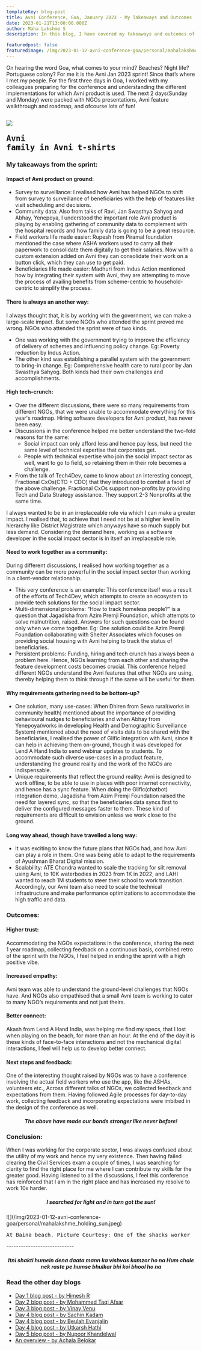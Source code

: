 ```yaml
---
templateKey: blog-post
title: Avni Conference, Goa, January 2023 - My Takeaways and Outcomes
date: 2023-01-21T13:00:00.000Z
author: Maha Lakshme S
description: In this blog, I have covered my takeaways and outcomes of the Avni Conference at Goa, January 2023.

featuredpost: false
featuredimage: /img/2023-01-12-avni-conference-goa/personal/mahalakshme_stretching_hands.jpg
---
```


On hearing the word Goa, what comes to your mind? Beaches? Night life? Portuguese colony? For me it is the Avni Jan 2023 sprint! Since that’s where I met my people. For the first three days in Goa, I worked with my colleagues preparing for the conference and understanding the different implementations for which Avni product is used. The next 2 days(Sunday and Monday) were packed with NGOs presentations, Avni feature walkthrough and roadmap, and ofcourse lots of fun!

![](/img/2023-01-12-avni-conference-goa/common/avni-tshirt-group-photo.jpg)<pre>Avni family in Avni t-shirts</pre>
----------------------------

### My takeaways from the sprint:
#### Impact of Avni product on ground:
- Survey to surveillance: I realised how Avni has helped NGOs to shift from survey to surveillance of beneficiaries with the help of features like visit scheduling and decisions.
- Community data: Also from talks of Ravi, Jan Swasthya Sahyog and Abhay, Yenepoya, I understood the important role Avni product is playing by enabling gathering of community data to complement with the hospital records and how family data is going to be a great resource.
- Field workers life made easier: Rupesh from Piramal foundation mentioned the case where ASHA workers used to carry all their paperwork to consolidate them digitally to get their salaries. Now with a custom extension added on Avni they can consolidate their work on a button click, which they can use to get paid.
- Beneficiaries life made easier: Madhuri from Indus Action mentioned how by integrating their system with Avni, they are attempting to move the process of availing benefits from scheme-centric to household-centric to simplify the process.

#### There is always an another way:
I always thought that, it is by working with the government, we can make a large-scale impact. But some NGOs who attended the sprint proved me wrong. NGOs who attended the sprint were of two kinds.
- One was working with the government trying to improve the efficiency of delivery of schemes and influencing policy change. Eg: Poverty reduction by Indus Action.
- The other kind was establishing a parallel system with the government to bring-in change. Eg: Comprehensive health care to rural poor by Jan Swasthya Sahyog.
Both kinds had their own challenges and accomplishments.

#### High tech-crunch:
- Over the different discussions, there were so many requirements from different NGOs, that we were unable to accommodate everything for this year's roadmap. Hiring software developers for Avni product, has never been easy.
- Discussions in the conference helped me better understand the two-fold reasons for the same:
  - Social impact can only afford less and hence pay less, but need the same level of technical expertise that corporates get.
  - People with technical expertise who join the social impact sector as well, want to go to field, so retaining them in their role becomes a challenge.
- From the talk of Tech4Dev, came to know about an interesting concept, Fractional CxOs(CTO + CDO) that they introduced to combat a facet of the above challenge. Fractional CxOs support non-profits by providing Tech and Data Strategy assistance. They support 2-3 Nonprofits at the same time.

I always wanted to be in an irreplaceable role via which I can make a greater impact. I realised that, to achieve that I need not be at a higher level in hierarchy like District Magistrate which anyways have so much supply but less demand. Considering the demand here, working as a software developer in the social impact sector is in itself an irreplaceable role.

#### Need to work together as a community:
During different discussions, I realised how working together as a community can be more powerful in the social impact sector than working in a client-vendor relationship.
- This very conference is an example: This conference itself was a result of the efforts of Tech4Dev, which attempts to create an ecosystem to provide tech solutions for the social impact sector.
- Multi-dimensional problems: “How to track homeless people?” is a question that Jagadisha from Azim Premji Foundation, which attempts to solve malnutrition, raised. Answers for such questions can be found only when we come together. Eg: One solution could be Azim Premji Foundation collaborating with Shelter Associates which focuses on providing social housing with Avni helping to track the status of beneficiaries.
- Persistent problems: Funding, hiring and tech crunch has always been a problem here. Hence, NGOs learning from each other and sharing the feature development costs becomes crucial. This conference helped different NGOs understand the Avni features that other NGOs are using, thereby helping them to think through if the same will be useful for them.

#### Why requirements gathering need to be bottom-up?
- One solution, many use-cases: When Dhiren from Sewa rural(works in community health) mentioned about the importance of providing behavioural nudges to beneficiaries and when Abhay from Yenepoya(works in developing Health and Demographic Surveillance System) mentioned about the need of visits data to be shared with the beneficiaries, I realised the power of Glific integration with Avni, since it can help in achieving them on-ground, though it was developed for Lend A Hand India to send webinar updates to students. To accommodate such diverse use-cases in a product feature, understanding the ground reality and the work of the NGOs are indispensable.
- Unique requirements that reflect the ground reality: Avni is designed to work offline, to be able to use in places with poor internet connectivity, and hence has a sync feature. When doing the Glific(chatbot) integration demo, Jagadisha from Azim Premji Foundation raised the need for layered sync, so that the beneficiaries data syncs first to deliver the configured messages faster to them. These kind of requirements are difficult to envision unless we work close to the ground.

#### Long way ahead, though have travelled a long way:
- It was exciting to know the future plans that NGOs had, and how Avni can play a role in them. One was being able to adapt to the requirements of Ayushman Bharat Digital mission.
- Scalability: ATE Chandra wanted to scale the tracking for silt removal using Avni, to 10K waterbodies in 2023 from 1K in 2022, and LAHI wanted to reach 1M students to steer their school to work transition. Accordingly, our Avni team also need to scale the technical infrastructure and make performance optimizations to accommodate the high traffic and data.


### Outcomes:
#### Higher trust:
Accommodating the NGOs expectations in the conference, sharing the next 1 year roadmap, collecting feedback on a continuous basis, combined retro of the sprint with the NGOs, I feel helped in ending the sprint with a high positive vibe.

#### Increased empathy:
Avni team was able to understand the ground-level challenges that NGOs have. And NGOs also empathised that a small Avni team is working to cater to many NGO’s requirements and not just theirs.

#### Better connect:
Akash from Lend A Hand India, was helping me find my specs, that I lost when playing on the beach, for more than an hour. At the end of the day it is these kinds of face-to-face interactions and not the mechanical digital interactions, I feel will help us to develop better connect.

#### Next steps and feedback:
One of the interesting thought raised by NGOs was to have a conference involving the actual field workers who use the app, like the ASHAs, volunteers etc.,  Across different talks of NGOs, we collected feedback and expectations from them. Having followed Agile processes for day-to-day work, collecting feedback and incorporating expectations were imbibed in the design of the conference as well.

<h5 align="center"><i>
The above have made our bonds stronger like never before!
</i></h5>

### Conclusion:
When I was working for the corporate sector, I was always confused about the utility of my work and hence my very existence. Then having failed clearing the Civil Services exam a couple of times, I was searching for clarity to find the right place for me where I can contribute my skills for the greater good. Having listened to all the discussions, I feel this conference has reinforced that I am in the right place and has increased my resolve to work 10x harder.

<h5 align="center"><i>
I searched for light and in turn got the sun!
</i></h5>
![](/img/2023-01-12-avni-conference-goa/personal/mahalakshme_holding_sun.jpeg)<pre>At Baina beach. Picture Courtesy: One of the shacks worker</pre>
----------------------------

<h5 align="center"><i>
Itni shakti humein dena daata mann ka vishvas kamzor ho na  
Hum chale nek raste pe humse bhulkar bhi koi bhool ho na
</i></h5>

### Read the other day blogs

* [Day 1 blog post - by Himesh R](https://avniproject.org/blog/2023-01-12-avni-conference-goa-day-1/)
* [Day 2 blog post - by Mohammed Taqi Afsar](https://avniproject.org/blog/2023-01-13-avni-conference-goa-day-2/)
* [Day 3 blog post - by Vinay Venu](https://avniproject.org/blog/2023-01-14-avni-conference-goa-day-3/)
* [Day 4 blog post - by Sachin Kadam](https://avniproject.org/blog/2023-01-15-avni-conference-goa-day-4/)
* [Day 4 blog post - by Beulah Evanjalin](https://avniproject.org/blog/2023-01-17-avni-conference-goa-day-4/)
* [Day 4 blog post - by Utkarsh Hathi](https://avniproject.org/blog/2023-01-18-avni-conference-goa-day-4/)
* [Day 5 blog post - by Nupoor Khandelwal](https://avniproject.org/blog/2023-01-16-avni-conference-goa-day-5/)
* [An overview - by Achala Belokar](https://avniproject.org/blog/2023-01-19-avni-conference-goa-all-days/)
